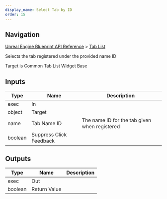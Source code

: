 ```yaml
---
display_name: Select Tab by ID
order: 15
---
```

## Navigation

[Unreal Engine Blueprint API Reference](https://dev.epicgames.com/documentation/en-us/unreal-engine/BlueprintAPI) > [Tab List](https://dev.epicgames.com/documentation/en-us/unreal-engine/BlueprintAPI/TabList)

Selects the tab registered under the provided name ID

Target is Common Tab List Widget Base

## Inputs

| Type | Name | Description |
| --- | --- | --- |
| exec | In |  |
| object | Target |  |
| name | Tab Name ID | The name ID for the tab given when registered |
| boolean | Suppress Click Feedback |  |

## Outputs

| Type | Name | Description |
| --- | --- | --- |
| exec | Out |  |
| boolean | Return Value |  |
